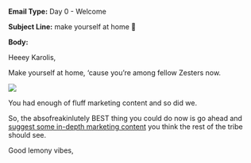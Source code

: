 **Email Type:** Day 0 - Welcome

**Subject Line:** make yourself at home 🍋

**Body:**

Heeey Karolis,

Make yourself at home, ‘cause you’re among fellow Zesters now.

![](https://s3-eu-west-1.amazonaws.com/zest-app/assets.notifications/welcome-email/welcome_email_200.gif)

You had enough of fluff marketing content and so did we.

So, the absofreakinlutely BEST thing you could do now is go ahead and
[suggest some in-depth marketing
content](http://zest.is/contribute-content) you think the rest of the
tribe should see.

Good lemony vibes,
